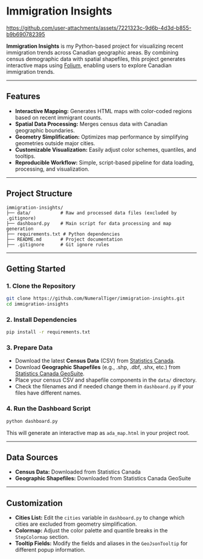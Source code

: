 # Immigration Insights


https://github.com/user-attachments/assets/7221323c-9d6b-4d3d-b855-b9b690782395


**Immigration Insights** is my Python-based project for visualizing recent immigration trends across Canadian geographic areas. By combining census demographic data with spatial shapefiles, this project generates interactive maps using [Folium](https://python-visualization.github.io/folium/), enabling users to explore Canadian immigration trends.

---

## Features

- **Interactive Mapping:** Generates HTML maps with color-coded regions based on recent immigrant counts.
- **Spatial Data Processing:** Merges census data with Canadian geographic boundaries.
- **Geometry Simplification:** Optimizes map performance by simplifying geometries outside major cities.
- **Customizable Visualization:** Easily adjust color schemes, quantiles, and tooltips.
- **Reproducible Workflow:** Simple, script-based pipeline for data loading, processing, and visualization.

---

## Project Structure

```
immigration-insights/
├── data/           # Raw and processed data files (excluded by .gitignore)
├── dashboard.py    # Main script for data processing and map generation
├── requirements.txt # Python dependencies
├── README.md       # Project documentation
├── .gitignore      # Git ignore rules
```

---

## Getting Started

### 1. Clone the Repository

```bash
git clone https://github.com/NumeralTiger/immigration-insights.git
cd immigration-insights
```

### 2. Install Dependencies

```bash
pip install -r requirements.txt
```

### 3. Prepare Data

- Download the latest **Census Data** (CSV) from [Statistics Canada](https://www12.statcan.gc.ca/census-recensement/index-eng.cfm).
- Download **Geographic Shapefiles** (e.g., .shp, .dbf, .shx, etc.) from [Statistics Canada GeoSuite](https://www150.statcan.gc.ca/n1/en/catalogue/92-150-X).
- Place your census CSV and shapefile components in the `data/` directory.
- Check the filenames and if needed change them in `dashboard.py` if your files have different names.

### 4. Run the Dashboard Script

```bash
python dashboard.py
```

This will generate an interactive map as `ada_map.html` in your project root.

---

## Data Sources

- **Census Data:** Downloaded from Statistics Canada
- **Geographic Shapefiles:** Downloaded from Statistics Canada GeoSuite

---

## Customization

- **Cities List:** Edit the `cities` variable in `dashboard.py` to change which cities are excluded from geometry simplification.
- **Colormap:** Adjust the color palette and quantile breaks in the `StepColormap` section.
- **Tooltip Fields:** Modify the fields and aliases in the `GeoJsonTooltip` for different popup information.
